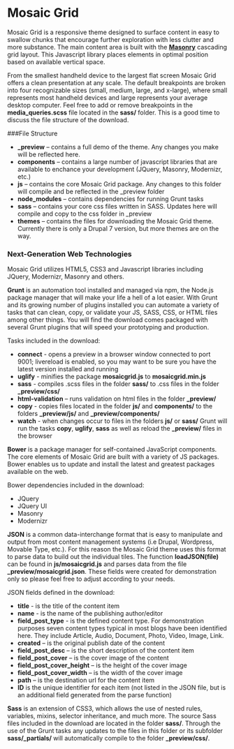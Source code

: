 Mosaic Grid
==============

Mosaic Grid is a responsive theme designed to surface content in easy to swallow chunks that encourage further exploration with less clutter and more substance. The main content area is built with the [**Masonry**](http://masonry.desandro.com/) cascading grid layout. This Javascript library places elements in optimal position based on available vertical space. 

From the smallest handheld device to the largest flat screen Mosaic Grid offers a clean presentation at any scale. The default breakpoints are broken into four recognizable sizes (small, medium, large, and x-large), where small represents most handheld devices and large represents your average desktop computer. Feel free to add or remove breakpoints in the **media_queries.scss** file located in the **sass/** folder. This is a good time to discuss the file structure of the download.

###File Structure
* **_preview** – contains a full demo of the theme. Any changes you make will be reflected here.
* **components** – contains a large number of javascript libraries that are available to enchance your development (JQuery, Masonry, Modernizr, etc.)
* **js** – contains the core Mosaic Grid package. Any changes to this folder will compile and be reflected in the _preview folder
* **node_modules** – contains dependencies for running Grunt tasks
* **sass** – contains your core css files written in SASS. Updates here will compile and copy to the css folder in _preview
* **themes** – contains the files for downloading the Mosaic Grid theme. Currently there is only a Drupal 7 version, but more themes are on the way.


### Next-Generation Web Technologies
Mosaic Grid utilizes HTML5, CSS3 and Javascript libraries including JQuery, Modernizr, Masonry and others.

**Grunt** is an automation tool installed and managed via npm, the Node.js package manager that will make your life a hell of a lot easier. With Grunt and its growing number of plugins installed you can automate a variety of tasks that can clean, copy, or validate your JS, SASS, CSS, or HTML files among other things. You will find the download comes packaged with several Grunt plugins that will speed your prototyping and production. 

Tasks included in the download:
* **connect** - opens a preview in a browser window connected to port 9001; livereload is enabled, so you may want to be sure you have the latest version installed and running
* **uglify** - minifies the package **mosaicgrid.js** to **mosaicgrid.min.js**
* **sass** - compiles .scss files in the folder **sass/** to .css files in the folder **_preview/css/**
* **html-validation** – runs validation on html files in the folder **_preview/**
* **copy** - copies files located in the folder **js/** and **components/** to the folders **_preview/js/** and **_preview/components/**
* **watch** - when changes occur to files in the folders **js/** or **sass/** Grunt will run the tasks **copy**, **uglify**, **sass** as well as reload the **_preview/** files in the browser



**Bower** is a package manager for self-contained JavaScript components. The core elements of Mosaic Grid are built with a variety of JS packages. Bower enables us to update and install the latest and greatest packages available on the web.

Bower dependencies included in the download:
* JQuery
* JQuery UI
* Masonry
* Modernizr


**JSON** is a common data-interchange format that is easy to manipulate and output from most content management systems (i.e Drupal, Wordpress, Movable Type, etc.). For this reason the Mosaic Grid theme uses this format to parse data to build out the individual tiles. The function **loadJSON(file)** can be found in **js/mosaicgrid.js** and parses data from the file **_preview/mosaicgrid.json**. These fields were created for demonstration only so please feel free to adjust according to your needs.

JSON fields defined in the download:
* **title** - is the title of the content item
* **name** - is the name of the publishing author/editor
* **field_post_type** - is the defined content type. For demonstration purposes seven content types typical in most blogs have been identified here. They include Article, Audio, Document, Photo, Video, Image, Link.
* **created** – is the original publish date of the content
* **field_post_desc** – is the short description of the content item
* **field_post_cover** – is the cover image of the content
* **field_post_cover_height** – is the height of the cover image
* **field_post_cover_width** – is the width of the cover image
* **path** – is the destination url for the content item
* **ID** is the unique identifier for each item (not listed in the JSON file, but is an additional field generated from the parse function)  


**Sass** is an extension of CSS3, which allows the use of nested rules, variables, mixins, selector inheritance, and much more. The source Sass files included in the download are located in the folder **sass/**. Through the use of the Grunt tasks any updates to the files in this folder or its subfolder **sass/_partials/** will automatically compile to the folder **_preview/css/**. 
